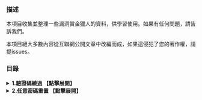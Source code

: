 ### 描述
本項目收集並整理一些漏洞賞金獵人的資料，供學習使用。如果有任何問題，請告訴我們。

本項目絕大多數內容從互聯網公開文章中改編而成，如果這侵犯了您的著作權，請提issues。


### 目錄
<details>
  <summary><strong>1.驗證碼繞過 【點擊展開】</strong></summary>
  
  * [驗證碼一直有效](https://github.com/0x00007e/bugbountytips/discussions/2)
  
  * [生成驗證碼字符集可控](https://github.com/0x00007e/bugbountytips/discussions/4)
  
  * [驗證碼存放在暴露的位置](https://github.com/0x00007e/bugbountytips/discussions/5)
  
  * 驗證碼爲空，或者 8888 & 0000等繞過
  
  * 驗證碼尺寸可控
  
  * 使用Burp繞過驗證碼
  
</details>

<details>
  <summary><strong>2.任意密碼重置 【點擊展開】</strong></summary>
  

</details>
